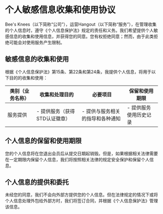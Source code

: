 # 个人敏感信息收集和使用协议

Bee's Knees（以下简称“公司”），运营Hangout（以下简称“服务”），在管理收集的个人信息时，遵守《个人信息保护法》规定的责任和义务。我们希望提供个人敏感信息的收集和使用信息，并获得您的同意。您有权拒绝同意；然而，由于此类拒绝可能会对使用服务产生限制。

## 敏感信息的收集和使用

根据《个人信息保护法》第15条、第22条和第24条，我提供个人信息，将用于以下目的的收集和使用：

| 类别（业务名称） | 收集和处理目的 | 必要项目 | 保留和使用期限 |
| --- | --- | --- | --- |
| 服务提供 | - 提供服务（获得STD认证徽章） |- 提供与服务相关的指导和各种通知 |- 提供服务使用历史记录 |- 质量改进和增强 | STD检测结果 | 直到会员退出 |

## 个人信息的保留和使用期限

您的个人信息将在您退出会员后从提交日期起销毁。但是，如果根据相关法律需要在一定期限内保留个人信息，我们将按照相关法律的规定安全保护和保留个人信息。

## 个人信息的提供和委托

未经您的同意，我们不会向外部方提供您的个人信息。但在法律规定的情况下或将个人信息处理外包给外部方时，我们将签订合同，并根据《个人信息保护法》管理该信息。
